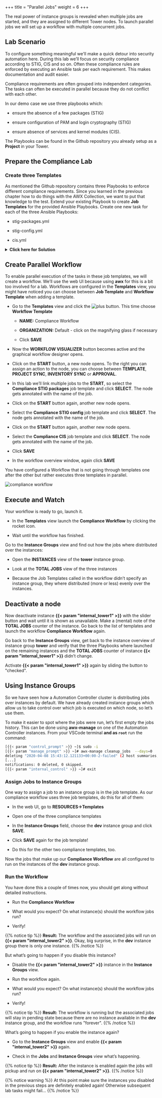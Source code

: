 +++
title = "Parallel Jobs"
weight = 6
+++

The real power of instance groups is revealed when multiple jobs are started, and they are assigned to different Tower nodes. To launch parallel jobs we will set up a workflow with multiple concurrent jobs.

## Lab Scenario

To configure something meaningful we'll make a quick detour into security automation here. During this lab we’ll focus on security compliance according to STIG, CIS and so on. Often these compliance rules are enforced by executing an Ansible task per each requirement. This makes documentation and audit easier.

Compliance requirements are often grouped into independent categories. The tasks can often be executed in parallel because they do not conflict with each other.

In our demo case we use three playbooks which:

- ensure the absence of a few packages (STIG)

- ensure configuration of PAM and login cryptography (STIG)

- ensure absence of services and kernel modules (CIS).

The Playbooks can be found in the Github repository you already setup as a **Project** in your Tower.

## Prepare the Compliance Lab

### Create three Templates

As mentioned the Github repository contains three Playbooks to enforce different compliance requirements. Since you learned in the previous chapter how to do things with the AWX Collection, we want to put that knowledge to the test. Extend your existing Playbook to create **Job Templates** for the provided Ansible Playbooks. Create one new task for each of the three Ansible Playbooks:

- stig-packages.yml

- stig-config.yml

- cis.yml

<details><summary><b>Click here for Solution</b></summary>
<hr/>
<p>

```yaml
---
- name: Configure automation controller
  hosts: localhost
  become: false
  gather_facts: false
  tasks:
  - name: Create an inventory
    awx.awx.tower_inventory:
      name: AWX inventory
      organization: Default
  - name: Add hosts to inventory
    awx.awx.tower_host:
      name: "{{  item }}"
      inventory: AWX inventory
      state: present
    loop:
      - {{< param "internal_host1" >}}
      - {{< param "internal_host2" >}}
  - name: Machine Credentials
    awx.awx.tower_credential:
      name: AWX Credentials
      kind: ssh
      organization: Default
      inputs:
        username: ec2-user
        ssh_key_data: "{{ lookup('file', '~/.ssh/aws-private.pem' ) }}"
  - name: AWX Project
    awx.awx.tower_project:
      name: AWX Project
      organization: Default
      state: present
      scm_update_on_launch: True
      scm_delete_on_update: True
      scm_type: git
      scm_url: https://github.com/goetzrieger/ansible-labs-playbooks.git
  - name: AWX Job Template
    awx.awx.tower_job_template:
      name: Install Apache
      organization: Default
      state: present
      inventory: AWX inventory
      become_enabled: True
      playbook: apache_install.yml
      project: AWX Project
      credential: AWX Credentials
  - name: Compliance STIG packages Job Template
    awx.awx.tower_job_template:
      name: Compliance STIG packages
      organization: Default
      state: present
      inventory: AWX inventory
      become_enabled: True
      playbook: stig-packages.yml
      project: AWX Project
      credential: AWX Credentials
  - name: Compliance STIG config Job Template
    awx.awx.tower_job_template:
      name: Compliance STIG config
      organization: Default
      state: present
      inventory: AWX inventory
      become_enabled: True
      playbook: stig-config.yml
      project: AWX Project
      credential: AWX Credentials
  - name: Compliance CIS Job Template
    awx.awx.tower_job_template:
      name: Compliance CIS
      organization: Default
      state: present
      inventory: AWX inventory
      become_enabled: True
      playbook: cis.yml
      project: AWX Project
      credential: AWX Credentials

```

</p>
<hr/>
</details>

## Create Parallel Workflow

To enable parallel execution of the tasks in these job templates, we will create a workflow. We’ll use the web UI because using **awx** for this is a bit too involved for a lab. Workflows are configured in the **Templates** view, you might have noticed you can choose between **Job Template** and **Workflow Template** when adding a template.

- Go to the **Templates** view and click the ![plus](../../images/green_plus.png?classes=inline) button. This time choose **Workflow Template**

  - **NAME:** Compliance Workflow

  - **ORGANIZATION:** Default - click on the magnifying glass if necessary

  - Click **SAVE**

- Now the **WORKFLOW VISUALIZER** button becomes active and the     graphical workflow designer opens.

- Click on the **START** button, a new node opens. To the right you can assign an action to the node, you can choose between **TEMPLATE**, **PROJECT SYNC**, **INVENTORY SYNC** or **APPROVAL**.

- In this lab we’ll link multiple jobs to the **START**, so select the **Compliance STIG packages** job template and click **SELECT**. The node gets annotated with the name of the job.

- Click on the **START** button again, another new node opens.

- Select the **Compliance STIG config** job template and click **SELECT**. The node gets annotated with the name of the job.

- Click on the **START** button again, another new node opens.

- Select the **Compliance CIS** job template and click **SELECT**. The node gets annotated with the name of the job.

- Click **SAVE**

- In the workflow overview window, again click **SAVE**

You have configured a Workflow that is not going through templates one after the other but rather executes three templates in parallel.

![compliance workflow](../../images/compliance-workflow.png)

## Execute and Watch

Your workflow is ready to go, launch it.

- In the **Templates** view launch the **Compliance Workflow** by clicking the rocket icon.

- Wait until the workflow has finished.

Go to the **Instance Groups** view and find out how the jobs where distributed over the instances:

- Open the **INSTANCES** view of the **tower** instance group.

- Look at the **TOTAL JOBS** view of the three instances

- Because the Job Templates called in the workflow didn’t specify an instance group, they where distributed (more or less) evenly over the instances.

## Deactivate a node

Now deactivate instance **{{< param "internal_tower1" >}}** with the slider button and wait until it is shown as unavailable. Make a (mental) note of the **TOTAL JOBS** counter of the instance. Go back to the list of templates and launch the workflow **Compliance Workflow** again.

Go back to the **Instance Groups** view, get back to the instance overview of instance group **tower** and verify that the three Playbooks where launched on the remaining instances and the **TOTAL JOBS** counter of instance **{{< param "internal_tower1" >}}** didn’t change.

Activate **{{< param "internal_tower1" >}}** again by sliding the button to "checked".

## Using Instance Groups

So we have seen how a Automation Controller cluster is distributing jobs over instances by default. We have already created instance groups which allow us to take control over which job is executed on which node, so let’s use them.

To make it easier to spot where the jobs were run, let’s first empty the jobs history. This can be done using **awx-manage** on one of the Automation Controller instances. From your VSCode terminal **and as `root`** run the command:

```bash
[{{< param "control_prompt" >}} ~]$ sudo -i
[{{< param "manage_prompt" >}} ~]# awx-manage cleanup_jobs  --days=0
deleting "2020-04-08 15:43:12.121133+00:00-2-failed" (2 host summaries, 8 events)
[...]
notifications: 0 deleted, 0 skipped.
[{{< param "internal_control" >}} ~]# exit
```

### Assign Jobs to Instance Groups

One way to assign a job to an instance group is in the job template. As our compliance workflow uses three job templates, do this for all of them:

- In the web UI, go to **RESOURCES→Templates**

- Open one of the three compliance templates

- In the **Instance Groups** field, choose the **dev** instance group and click **SAVE**.

- Click **SAVE** again for the job template!

- Do this for the other two compliance templates, too.

Now the jobs that make up our **Compliance Workflow** are all configured to run on the instances of the **dev** instance group.

### Run the Workflow

You have done this a couple of times now, you should get along without detailed instructions.

- Run the **Compliance Workflow**

- What would you expect? On what instance(s) should the workflow jobs run?

- Verify\!

{{% notice tip %}}
**Result:** The workflow and the associated jobs will run on **{{< param "internal_tower2" >}}**. Okay, big surprise, in the **dev** instance group there is only one instance.
{{% /notice %}}

But what’s going to happen if you disable this instance?

- Disable the **{{< param "internal_tower2" >}}** instance in the **Instance Groups** view.

- Run the workflow again.

- What would you expect? On what instance(s) should the workflow jobs run?

- Verify\!

{{% notice tip %}}
**Result:** The workflow is running but the associated jobs will stay in pending state because there are no instance available in the **dev** instance group, and the workflow runs "forever".
{{% /notice %}}

What’s going to happen if you enable the instance again?

- Go to the **Instance Groups** view and enable **{{< param "internal_tower2" >}}** again.

- Check in the **Jobs** and **Instance Groups** view what’s happening.

{{% notice tip %}}
**Result:** After the instance is enabled again the jobs will pickup and run on **{{< param "internal_tower2" >}}**.
{{% /notice %}}

{{% notice warning %}}
At this point make sure the instances you disabled in the previous steps are definitely enabled again\! Otherwise subsequent lab tasks might fail…
{{% /notice %}}
